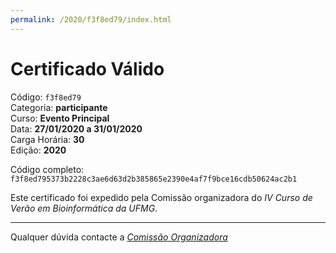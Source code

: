 ```yaml
---
permalink: /2020/f3f8ed79/index.html
---
```


# Certificado Válido

Código: `f3f8ed79`<br>
Categoria: **participante**<br>
Curso: **Evento Principal**<br>
Data: **27/01/2020 a 31/01/2020**<br>
Carga Horária: **30**<br>
Edição: **2020**<br>


Código completo: `f3f8ed795373b2228c3ae6d63d2b385865e2390e4af7f9bce16cdb50624ac2b1`


Este certificado foi expedido pela Comissão organizadora do *IV Curso de Verão em Bioinformática da UFMG*.

----

Qualquer dúvida contacte a [_Comissão Organizadora_](<mailto:cursobioinfoufmg@gmail.com$subject=[Certificados]>)

